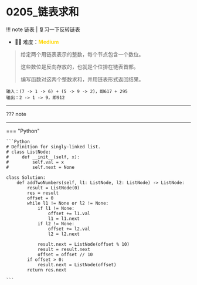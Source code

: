# 0205_链表求和

<!-- 所有文件名必须是该题目的英文名 -->

!!! note
    <!-- 这里记载考察的数据结构、算法等 -->
    链表 | 复习一下反转链表

- 🔑🔑 难度：<span style = "color:gold; font-weight:bold">Medium</span>
<!-- <span style = "color:gold; font-weight:bold">Medium</span> 中等 -->
<!-- <span style = "color:crisma; font-weight:bold">High</span> 困难 -->
<!-- <span style = "color:Green; font-weight:bold">Easy</span> 简单 -->

<!-- 题目简介 -->

> 给定两个用链表表示的整数，每个节点包含一个数位。
> 
> 这些数位是反向存放的，也就是个位排在链表首部。
> 
> 编写函数对这两个整数求和，并用链表形式返回结果。


```
输入：(7 -> 1 -> 6) + (5 -> 9 -> 2)，即617 + 295
输出：2 -> 1 -> 9，即912
```

------

??? note 

    
-------------

=== "Python"

    ```Python
    # Definition for singly-linked list.
    # class ListNode:
    #     def __init__(self, x):
    #         self.val = x
    #         self.next = None

    class Solution:
        def addTwoNumbers(self, l1: ListNode, l2: ListNode) -> ListNode:
            result = ListNode(0)
            res = result
            offset = 0
            while l1 != None or l2 != None:
                if l1 != None:
                    offset += l1.val
                    l1 = l1.next
                if l2 != None:
                    offset += l2.val
                    l2 = l2.next
                
                result.next = ListNode(offset % 10)
                result = result.next
                offset = offset // 10
            if offset > 0:
                result.next = ListNode(offset)
            return res.next
            
    ```
